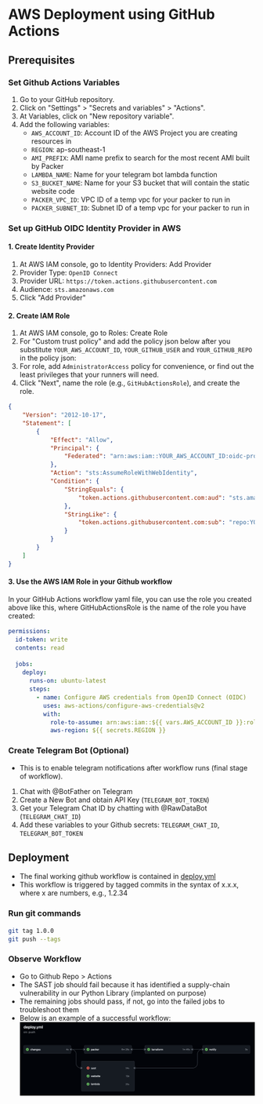 # AWS Deployment using GitHub Actions

## Prerequisites

### Set Github Actions Variables

1. Go to your GitHub repository.
2. Click on "Settings" > "Secrets and variables" > "Actions".
3. At Variables, click on "New repository variable".
4. Add the following variables:
    - `AWS_ACCOUNT_ID`: Account ID of the AWS Project you are creating resources in
    - `REGION`: ap-southeast-1
    - `AMI_PREFIX`: AMI name prefix to search for the most recent AMI built by Packer
    - `LAMBDA_NAME`: Name for your telegram bot lambda function
    - `S3_BUCKET_NAME`: Name for your S3 bucket that will contain the static website code
    - `PACKER_VPC_ID`: VPC ID of a temp vpc for your packer to run in
    - `PACKER_SUBNET_ID`: Subnet ID of a temp vpc for your packer to run in

### Set up GitHub OIDC Identity Provider in AWS

#### 1. Create Identity Provider

1. At AWS IAM console, go to Identity Providers: Add Provider
2. Provider Type: `OpenID Connect`
3. Provider URL: `https://token.actions.githubusercontent.com`
4. Audience: `sts.amazonaws.com`
5. Click "Add Provider"

#### 2. Create IAM Role

1. At AWS IAM console, go to Roles: Create Role
2. For "Custom trust policy" and add the policy json below after you substitute `YOUR_AWS_ACCOUNT_ID`, `YOUR_GITHUB_USER` and `YOUR_GITHUB_REPO` in the policy json:
3. For role, add `AdministratorAccess` policy for convenience, or find out the least privileges that your runners will need.
4. Click "Next", name the role (e.g., `GitHubActionsRole`), and create the role.

```json
{
    "Version": "2012-10-17",
    "Statement": [
        {
            "Effect": "Allow",
            "Principal": {
                "Federated": "arn:aws:iam::YOUR_AWS_ACCOUNT_ID:oidc-provider/token.actions.githubusercontent.com"
            },
            "Action": "sts:AssumeRoleWithWebIdentity",
            "Condition": {
                "StringEquals": {
                    "token.actions.githubusercontent.com:aud": "sts.amazonaws.com"
                },
                "StringLike": {
                    "token.actions.githubusercontent.com:sub": "repo:YOUR_GITHUB_USER/YOUR_GITHUB_REPO:ref:refs/*"
                }
            }
        }
    ]
}
```

#### 3. Use the AWS IAM Role in your Github workflow

In your GitHub Actions workflow yaml file, you can use the role you created above like this, where GitHubActionsRole is the name of the role you have created:

```yaml
permissions:
  id-token: write
  contents: read

  jobs:
    deploy:
      runs-on: ubuntu-latest
      steps:
        - name: Configure AWS credentials from OpenID Connect (OIDC)
          uses: aws-actions/configure-aws-credentials@v2
          with:
            role-to-assume: arn:aws:iam::${{ vars.AWS_ACCOUNT_ID }}:role/GitHubActionsRole
            aws-region: ${{ secrets.REGION }}
```

### Create Telegram Bot (Optional)

- This is to enable telegram notifications after workflow runs (final stage of workflow).

1. Chat with @BotFather on Telegram
2. Create a New Bot and obtain API Key (`TELEGRAM_BOT_TOKEN`)
3. Get your Telegram Chat ID by chatting with @RawDataBot (`TELEGRAM_CHAT_ID`)
4. Add these variables to your Github secrets: `TELEGRAM_CHAT_ID`, `TELEGRAM_BOT_TOKEN`

## Deployment

- The final working github workflow is contained in [deploy.yml](.github/workflows/deploy.yml)
- This workflow is triggered by tagged commits in the syntax of x.x.x, where x are numbers, e.g., 1.2.34

### Run git commands

```sh
git tag 1.0.0
git push --tags
```

### Observe Workflow

- Go to Github Repo > Actions
- The SAST job should fail because it has identified a supply-chain vulnerability in our Python Library (implanted on purpose)
- The remaining jobs should pass, if not, go into the failed jobs to troubleshoot them
- Below is an example of a successful workflow:
![Example Workflow](.github/workflows/github-actions-workflow.png)